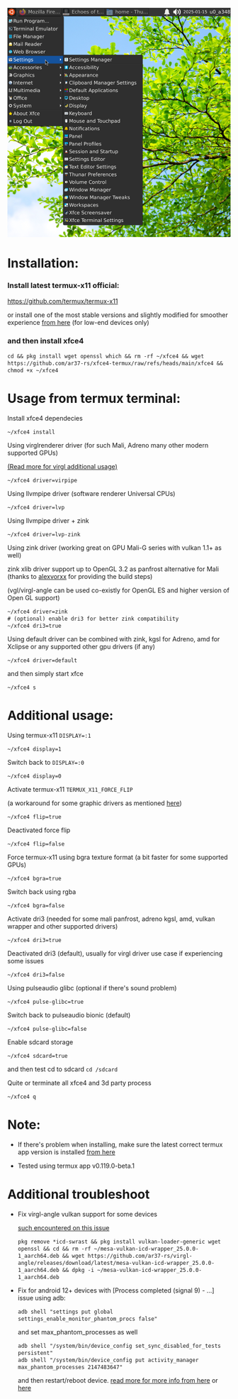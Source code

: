 ![alt_test](image/xfce4.png)

# Installation:

### Install latest termux-x11 official:

https://github.com/termux/termux-x11

or install one of the most stable versions and slightly modified for smoother experience [from here](https://github.com/ar37-rs/xfce4-termux/releases/download/Backup/termux-x11-arm64-v8a-debug.zip) (for low-end devices only)

### and then install xfce4
```
cd && pkg install wget openssl which && rm -rf ~/xfce4 && wget https://github.com/ar37-rs/xfce4-termux/raw/refs/heads/main/xfce4 && chmod +x ~/xfce4
```

# Usage from termux terminal:

Install xfce4 dependecies
```
~/xfce4 install
```

Using virglrenderer driver (for such Mali, Adreno many other modern supported GPUs)

[(Read more for virgl additional usage)](https://github.com/ar37-rs/virgl-angle)
```
~/xfce4 driver=virpipe
```

Using llvmpipe driver (software renderer Universal CPUs)
```
~/xfce4 driver=lvp
```

Using llvmpipe driver + zink
```
~/xfce4 driver=lvp-zink
```

Using zink driver (working great on GPU Mali-G series with vulkan 1.1+ as well)

zink xlib driver support up to OpenGL 3.2 as panfrost alternative for Mali (thanks to [alexvorxx](https://github.com/alexvorxx/zink-xlib-termux) for providing the build steps)

(vgl/virgl-angle can be used co-existly for OpenGL ES and higher version of Open GL support) 
```
~/xfce4 driver=zink
# (optional) enable dri3 for better zink compatibility
~/xfce4 dri3=true
```

Using default driver can be combined with zink, kgsl for Adreno, amd for Xclipse or any supported other gpu drivers (if any)
```
~/xfce4 driver=default
```

and then simply start xfce
```
~/xfce4 s
```

# Additional usage:

Using termux-x11 ```DISPLAY=:1```
```
~/xfce4 display=1
```

Switch back to ```DISPLAY=:0```
```
~/xfce4 display=0
```

Activate termux-x11 ```TERMUX_X11_FORCE_FLIP```

(a workaround for some graphic drivers as mentioned [here](https://github.com/termux/termux-x11/commit/bf70f09f1240fd5491bcbe7a5e7b9bb3d7164c3b))
```
~/xfce4 flip=true
```

Deactivated force flip
```
~/xfce4 flip=false
```

Force termux-x11 using bgra texture format (a bit faster for some supported GPUs)
```
~/xfce4 bgra=true
```

Switch back using rgba
```
~/xfce4 bgra=false
```

Activate dri3 (needed for some mali panfrost, adreno kgsl, amd, vulkan wrapper and other supported drivers)
```
~/xfce4 dri3=true
```

Deactivated dri3 (default), usually for virgl driver use case if experiencing some issues
```
~/xfce4 dri3=false
```

Using pulseaudio glibc (optional if there's sound problem)
```
~/xfce4 pulse-glibc=true
```

Switch back to pulseaudio bionic (default)
```
~/xfce4 pulse-glibc=false
```

Enable sdcard storage
```
~/xfce4 sdcard=true
```
and then test cd to sdcard ```cd /sdcard```

Quite or terminate all xfce4 and 3d party process
```
~/xfce4 q
```

# Note:
* If there's problem when installing, make sure the latest correct termux app version is installed [from here](https://github.com/termux/termux-app/releases)

* Tested using termux app v0.119.0-beta.1

# Additional troubleshoot
* Fix virgl-angle vulkan support for some devices

   [such encountered on this issue](https://github.com/ar37-rs/virgl-angle/issues/1)
   ```
   pkg remove *icd-swrast && pkg install vulkan-loader-generic wget openssl && cd && rm -rf ~/mesa-vulkan-icd-wrapper_25.0.0-1_aarch64.deb && wget https://github.com/ar37-rs/virgl-angle/releases/download/latest/mesa-vulkan-icd-wrapper_25.0.0-1_aarch64.deb && dpkg -i ~/mesa-vulkan-icd-wrapper_25.0.0-1_aarch64.deb
   ```
   
* Fix for android 12+ devices with [Process completed (signal 9) - ...] issue using adb:
   ```
   adb shell "settings put global settings_enable_monitor_phantom_procs false"
   ```
   and set max_phantom_processes as well
   ```
   adb shell "/system/bin/device_config set_sync_disabled_for_tests persistent"
   adb shell "/system/bin/device_config put activity_manager max_phantom_processes 2147483647"
   ```
   and then restart/reboot device.
   [read more for more info from here](https://ivonblog.com/en-us/posts/fix-termux-signal9-error/) or [here](https://github.com/termux/termux-app/issues/2366)
